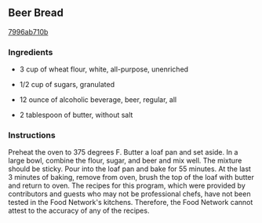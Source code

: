 ## Beer Bread

[7996ab710b](http://www.foodnetwork.com/recipes/beer-bread-recipe.html)

### Ingredients

 - 3 cup of wheat flour, white, all-purpose, unenriched

 - 1/2 cup of sugars, granulated

 - 12 ounce of alcoholic beverage, beer, regular, all

 - 2 tablespoon of butter, without salt

### Instructions

Preheat the oven to 375 degrees F. Butter a loaf pan and set aside. In a large bowl, combine the flour, sugar, and beer and mix well. The mixture should be sticky. Pour into the loaf pan and bake for 55 minutes. At the last 3 minutes of baking, remove from oven, brush the top of the loaf with butter and return to oven. The recipes for this program, which were provided by contributors and guests who may not be professional chefs, have not been tested in the Food Network's kitchens. Therefore, the Food Network cannot attest to the accuracy of any of the recipes.